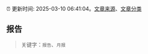 :alarm_clock: 更新时间: 2025-03-10 06:41:04。[文章来源](/README.md)、[文章分类](/TAGS.md)

## 报告


> 关键字：`报告`、`月报`



